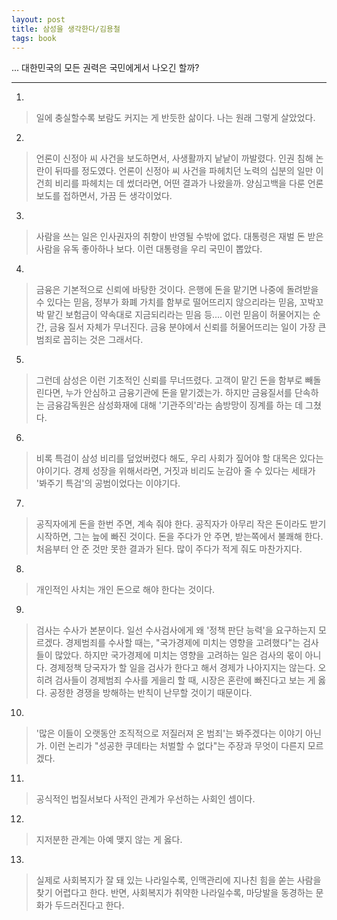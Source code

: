 ```yaml
---
layout: post
title: 삼성을 생각한다/김용철
tags: book
---
```


... 대한민국의 모든 권력은 국민에게서 나오긴 할까?

- - -

1. 
> 일에 충실할수록 보람도 커지는 게 반듯한 삶이다. 나는 원래 그렇게 살았었다.
 
2. 
> 언론이 신정아 씨 사건을 보도하면서, 사생활까지 낱낱이 까발렸다. 인권 침해 논란이 뒤따를 정도였다. 언론이 신정아 씨 사건을 파헤치던 노력의 십분의 일만 이건희 비리를 파헤치는 데 썼더라면, 어떤 결과가 나왔을까. 양심고백을 다룬 언론 보도를 접하면서, 가끔 든 생각이었다.

3. 
> 사람을 쓰는 일은 인사권자의 취향이 반영될 수밖에 없다. 대통령은 재벌 돈 받은 사람을 유독 좋아하나 보다. 이런 대통령을 우리 국민이 뽑았다.

4. 
> 금융은 기본적으로 신뢰에 바탕한 것이다. 은행에 돈을 맡기면 나중에 돌려받을 수 있다는 믿음, 정부가 화폐 가치를 함부로 떨어뜨리지 않으리라는 믿음, 꼬박꼬박 맡긴 보험금이 약속대로 지금되리라는 믿음 등.... 이런 믿음이 허물어지는 순간, 금융 질서 자체가 무너진다. 금융 분야에서 신뢰를 허물어뜨리는 일이 가장 큰 범죄로 꼽히는 것은 그래서다.

5. 
> 그런데 삼성은 이런 기초적인 신뢰를 무너뜨렸다. 고객이 맡긴 돈을 함부로 빼돌린다면, 누가 안심하고 금융기관에 돈을 맡기겠는가. 하지만 금융질서를 단속하는 금융감독원은 삼성화재에 대해 '기관주의'라는 솜방망이 징계를 하는 데 그쳤다.

6. 
> 비록 특검이 삼성 비리를 덮었버렸다 해도, 우리 사회가 짚어야 할 대목은 있다는 야이기다. 경제 성장을 위해서라면, 거짓과 비리도 눈감아 줄 수 있다는 세태가 '봐주기 특검'의 공범이었다는 이야기다.

7. 
> 공직자에게 돈을 한번 주면, 계속 줘야 한다. 공직자가 아무리 작은 돈이라도 받기 시작하면, 그는 늪에 빠진 것이다. 돈을 주다가 안 주면, 받는쪽에서 불쾌해 한다. 처음부터 안 준 것만 못한 결과가 된다. 많이 주다가 적게 줘도 마찬가지다.

8. 
> 개인적인 사치는 개인 돈으로 해야 한다는 것이다.
 
9. 
> 검사는 수사가 본분이다. 일선 수사검사에게 왜 '정책 판단 능력'을 요구하는지 모르겠다. 경제범죄를 수사할 때는, "국가경제에 미치는 영향을 고려했다"는 검사들이 많았다. 하지만 국가경제에 미치는 영향을 고려하는 일은 검사의 몫이 아니다. 경제정책 당국자가 할 일을 검사가 한다고 해서 경제가 나아지지는 않는다. 오히려 검사들이 경제범죄 수사를 게을리 할 때, 시장은 혼란에 빠진다고 보는 게 옳다. 공정한 경쟁을 방해하는 반칙이 난무할 것이기 때문이다.
 
10. 
> '많은 이들이 오랫동안 조직적으로 저질러져 온 범죄'는 봐주겠다는 이야기 아닌가. 이런 논리가 "성공한 쿠데타는 처벌할 수 없다"는 주장과 무엇이 다른지 모르겠다.
 
11. 
> 공식적인 법질서보다 사적인 관계가 우선하는 사회인 셈이다.

12. 
> 지저분한 관계는 아예 맺지 않는 게 옳다.

13. 
> 실제로 사회복지가 잘 돼 있는 나라일수록, 인맥관리에 지나친 힘을 쏟는 사람을 찾기 어렵다고 한다. 반면, 사회복지가 취약한 나라일수록, 마당발을 동경하는 문화가 두드러진다고 한다.